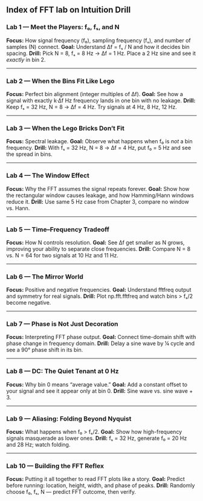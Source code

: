 ## **Index of FFT lab on Intuition Drill**

### **Lab 1 — Meet the Players: f₀, fₛ, and N**

**Focus:** How signal frequency (f₀), sampling frequency (fₛ), and number of samples (N) connect.
**Goal:** Understand Δf = fₛ / N and how it decides bin spacing.
**Drill:** Pick N = 8, fₛ = 8 Hz → Δf = 1 Hz. Place a 2 Hz sine and see it *exactly* in bin 2.

---

### **Lab 2 — When the Bins Fit Like Lego**

**Focus:** Perfect bin alignment (integer multiples of Δf).
**Goal:** See how a signal with exactly k·Δf Hz frequency lands in one bin with no leakage.
**Drill:** Keep fₛ = 32 Hz, N = 8 → Δf = 4 Hz. Try signals at 4 Hz, 8 Hz, 12 Hz.

---

### **Lab 3 — When the Lego Bricks Don’t Fit**

**Focus:** Spectral leakage.
**Goal:** Observe what happens when f₀ is *not* a bin frequency.
**Drill:** With fₛ = 32 Hz, N = 8 → Δf = 4 Hz, put f₀ = 5 Hz and see the spread in bins.

---

### **Lab 4 — The Window Effect**

**Focus:** Why the FFT assumes the signal repeats forever.
**Goal:** Show how the rectangular window causes leakage, and how Hamming/Hann windows reduce it.
**Drill:** Use same 5 Hz case from Chapter 3, compare no window vs. Hann.

---

### **Lab 5 — Time–Frequency Tradeoff**

**Focus:** How N controls resolution.
**Goal:** See Δf get smaller as N grows, improving your ability to separate close frequencies.
**Drill:** Compare N = 8 vs. N = 64 for two signals at 10 Hz and 11 Hz.

---

### **Lab 6 — The Mirror World**

**Focus:** Positive and negative frequencies.
**Goal:** Understand fftfreq output and symmetry for real signals.
**Drill:** Plot np.fft.fftfreq and watch bins > fₛ/2 become negative.

---

### **Lab 7 — Phase is Not Just Decoration**

**Focus:** Interpreting FFT phase output.
**Goal:** Connect time-domain shift with phase change in frequency domain.
**Drill:** Delay a sine wave by ¼ cycle and see a 90° phase shift in its bin.

---

### **Lab 8 — DC: The Quiet Tenant at 0 Hz**

**Focus:** Why bin 0 means “average value.”
**Goal:** Add a constant offset to your signal and see it appear only at bin 0.
**Drill:** Sine wave vs. sine wave + 3.

---

### **Lab 9 — Aliasing: Folding Beyond Nyquist**

**Focus:** What happens when f₀ > fₛ/2.
**Goal:** Show how high-frequency signals masquerade as lower ones.
**Drill:** fₛ = 32 Hz, generate f₀ = 20 Hz and 28 Hz; watch folding.

---

### **Lab 10 — Building the FFT Reflex**

**Focus:** Putting it all together to read FFT plots like a story.
**Goal:** Predict before running: location, height, width, and phase of peaks.
**Drill:** Randomly choose f₀, fₛ, N — predict FFT outcome, then verify.

